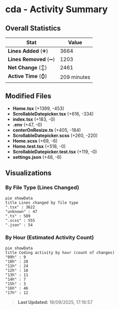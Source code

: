 # cda - Activity Summary 

## Overall Statistics

| Stat                   | Value                                                             |
| ---------------------- | ----------------------------------------------------------------- |
| **Lines Added** (➕)   | 3664                                          |
| **Lines Removed** (➖) | 1203                                        |
| **Net Change** (↕)    | 2461                |
| **Active Time** (⌚)   | 209 minutes |


## Modified Files
- **Home.tsx** (+1399, -453)
- **ScrollableDatepicker.tsx** (+616, -334)
- **index.tsx** (+183, -0)
- **.env** (+47, -0)
- **centerOnResize.ts** (+405, -184)
- **ScrollableDatepicker.scss** (+260, -220)
- **Home.scss** (+69, -6)
- **Home.test.tsx** (+518, -0)
- **ScrollableDatepicker.test.tsx** (+119, -0)
- **settings.json** (+48, -6)

## Visualizations

### By File Type (Lines Changed)

```mermaid
pie showData
title Lines changed by file type
".tsx" : 3622
"unknown" : 47
".ts" : 589
".scss" : 555
".json" : 54
```

### By Hour (Estimated Activity Count)

```mermaid
pie showData
title Coding activity by hour (count of changes)
"09h" : 9
"10h" : 28
"11h" : 24
"12h" : 18
"13h" : 11
"14h" : 7
"15h" : 3
"16h" : 46
"17h" : 12
```


> **Last Updated:** 18/09/2025, 17:16:57